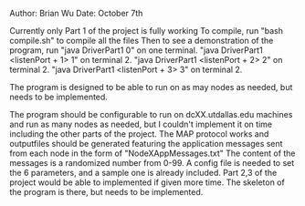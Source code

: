 Author: Brian Wu
Date: October 7th

Currently only Part 1 of the project is fully working
To compile, run "bash compile.sh" to compile all the files
Then to see a demonstration of the program, run
"java DriverPart1 <listenPort> 0" on one terminal.
"java DriverPart1 <listenPort + 1> 1" on terminal 2.
"java DriverPart1 <listenPort + 2> 2" on terminal 2.
"java DriverPart1 <listenPort + 3> 3" on terminal 2.

The program is designed to be able to run on as may nodes as needed, but needs
to be implemented.

The program should be configurable to run on dcXX.utdallas.edu machines
and run as many nodes as needed, but I couldn't implement it on time including
the other parts of the project.
The MAP protocol works and outputfiles should be generated featuring the
application messages sent from each node in the form of "NodeXAppMessages.txt"
The content of the messages is a randomized number from 0-99.
A config file is needed to set the 6 parameters, and a sample one is already included.
Part 2,3 of the project would be able to implemented if given more time. The skeleton of the program is there, but needs to be implemented.


